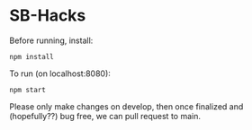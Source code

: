 # SB-Hacks

Before running, install:
<pre><code>npm install
</code></pre>

To run (on localhost:8080):
<pre><code>npm start
</code></pre>

Please only make changes on develop, then once finalized and (hopefully??) bug free, we can pull request to main.
